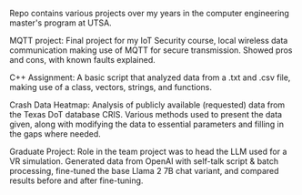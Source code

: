 Repo contains various projects over my years in the computer engineering master's program at UTSA.

MQTT project: Final project for my IoT Security course, local wireless data communication making use of MQTT for secure transmission.
Showed pros and cons, with known faults explained. 

C++ Assignment: A basic script that analyzed data from a .txt and .csv file, making use of a class, vectors, strings, and functions.

Crash Data Heatmap: Analysis of publicly available (requested) data from the Texas DoT database CRIS.
Various methods used to present the data given, along with modifying the data to essential parameters and filling in the gaps where needed.

Graduate Project: Role in the team project was to head the LLM used for a VR simulation. 
Generated data from OpenAI with self-talk script & batch processing, fine-tuned the base Llama 2 7B chat variant, and compared results before and after fine-tuning.
